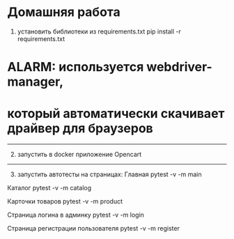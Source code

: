 # Домашняя работа 
1. установить библиотеки из requirements.txt
pip install -r requirements.txt

# ALARM: используется webdriver-manager, 
# который автоматически скачивает драйвер для браузеров
__________________________________
2. запустить в docker приложение Opencart
__________________________________
3. запустить автотесты на страницах:
Главная 
pytest -v -m main

Каталог 
pytest -v -m catalog

Карточки товаров 
pytest -v -m product

Страница логина в админку 
pytest -v -m login

Страница регистрации пользователя 
pytest -v -m register

